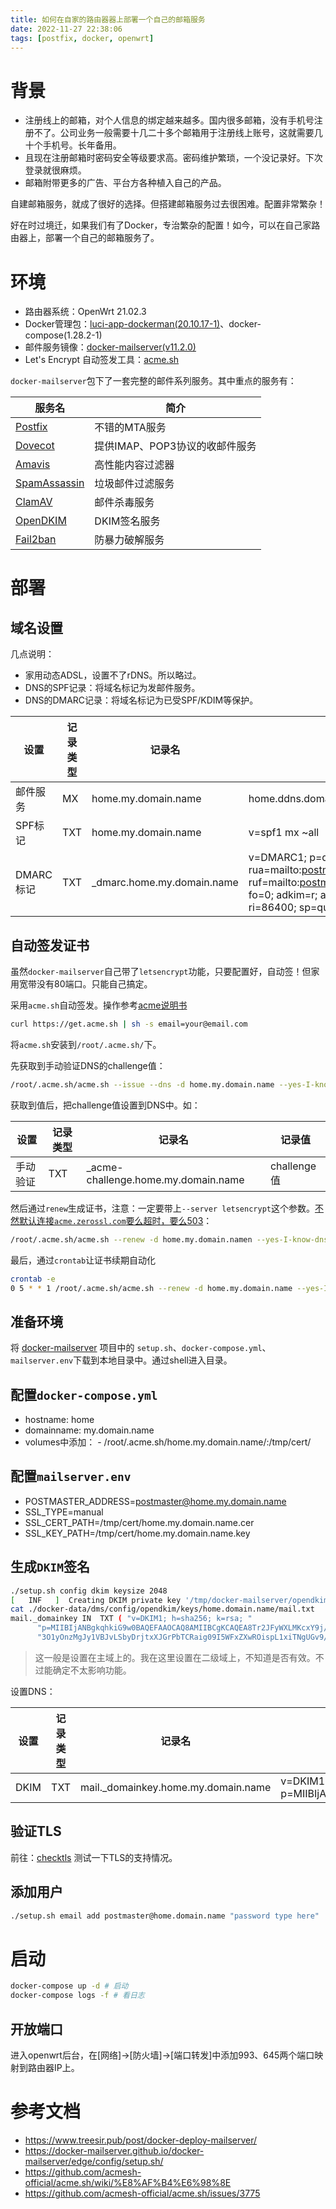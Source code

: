 ```yaml
---
title: 如何在自家的路由器器上部署一个自己的邮箱服务
date: 2022-11-27 22:38:06
tags: [postfix, docker, openwrt]
---
```


# 背景

- 注册线上的邮箱，对个人信息的绑定越来越多。国内很多邮箱，没有手机号注册不了。公司业务一般需要十几二十多个邮箱用于注册线上账号，这就需要几十个手机号。长年备用。
- 且现在注册邮箱时密码安全等级要求高。密码维护繁琐，一个没记录好。下次登录就很麻烦。
- 邮箱附带更多的广告、平台方各种植入自己的产品。

自建邮箱服务，就成了很好的选择。但搭建邮箱服务过去很困难。配置非常繁杂！

好在时过境迁，如果我们有了Docker，专治繁杂的配置！如今，可以在自己家路由器上，部署一个自己的邮箱服务了。

# 环境

- 路由器系统：OpenWrt 21.02.3
- Docker管理包：[luci-app-dockerman(20.10.17-1)](https://github.com/lisaac/luci-app-dockerman)、docker-compose(1.28.2-1)
- 邮件服务镜像：[docker-mailserver(v11.2.0)](https://github.com/docker-mailserver/docker-mailserver)
- Let's Encrypt 自动签发工具：[acme.sh](https://github.com/acmesh-official/acme.sh)

`docker-mailserver`包下了一套完整的邮件系列服务。其中重点的服务有：

| 服务名                                                           | 简介                  |
|---------------------------------------------------------------|---------------------|
| [Postfix](http://www.postfix.org/)                            | 不错的MTA服务            |
| [Dovecot](https://www.dovecot.org/)                           | 提供IMAP、POP3协议的收邮件服务 |
| [Amavis](https://www.amavis.org/)                             | 高性能内容过滤器            |
| [SpamAssassin](http://spamassassin.apache.org/)               | 垃圾邮件过滤服务            |
| [ClamAV](https://www.clamav.net/)                             | 邮件杀毒服务              |
| [OpenDKIM](http://www.opendkim.org/)                          | DKIM签名服务            |
| [Fail2ban](https://www.fail2ban.org/wiki/index.php/Main_Page) | 防暴力破解服务             |

# 部署

## 域名设置

几点说明：

- 家用动态ADSL，设置不了rDNS。所以略过。
- DNS的SPF记录：将域名标记为发邮件服务。
- DNS的DMARC记录：将域名标记为已受SPF/KDIM等保护。

| 设置      | 记录类型 | 记录名                        | 记录值                                                                                                                                                                        |
|---------|------|----------------------------|----------------------------------------------------------------------------------------------------------------------------------------------------------------------------|
| 邮件服务    | MX   | home.my.domain.name        | home.ddns.domain                                                                                                                                                           |
| SPF标记   | TXT  | home.my.domain.name        | v=spf1 mx ~all                                                                                                                                                             |
| DMARC标记 | TXT  | _dmarc.home.my.domain.name | v=DMARC1; p=quarantine; rua=mailto:postmaster@home.my.domain.cn; ruf=mailto:postmaster@home.my.domain.cn; fo=0; adkim=r; aspf=r; pct=100; rf=afrf; ri=86400; sp=quarantine |

## 自动签发证书
虽然`docker-mailserver`自己带了`letsencrypt`功能，只要配置好，自动签！但家用宽带没有80端口。只能自己搞定。

采用`acme.sh`自动签发。操作参考[acme说明书](https://github.com/acmesh-official/acme.sh/wiki/%E8%AF%B4%E6%98%8E)
```bash
curl https://get.acme.sh | sh -s email=your@email.com
```
将`acme.sh`安装到`/root/.acme.sh/`下。

先获取到手动验证DNS的challenge值：
```bash
/root/.acme.sh/acme.sh --issue --dns -d home.my.domain.name --yes-I-know-dns-manual-mode-enough-go-ahead-please
```
获取到值后，把challenge值设置到DNS中。如：

| 设置   | 记录类型 | 记录名                                 | 记录值        |
|------|------|-------------------------------------|------------|
| 手动验证 | TXT  | _acme-challenge.home.my.domain.name | challenge值 |

然后通过`renew`生成证书，注意：一定要带上`--server letsencrypt`这个参数。[不然默认连接`acme.zerossl.com`要么超时，要么503](https://github.com/acmesh-official/acme.sh/issues/3775)：
```bash
/root/.acme.sh/acme.sh --renew -d home.my.domain.namen --yes-I-know-dns-manual-mode-enough-go-ahead-please --server letsencrypt
```
最后，通过`crontab`让证书续期自动化
```bash
crontab -e
0 5 * * 1 /root/.acme.sh/acme.sh --renew -d home.my.domain.name --yes-I-know-dns-manual-mode-enough-go-ahead-please --server letsencrypt
```

## 准备环境

将 [docker-mailserver](https://github.com/docker-mailserver/docker-mailserver) 项目中的 `setup.sh`、`docker-compose.yml`、`mailserver.env`下载到本地目录中。通过shell进入目录。

## 配置`docker-compose.yml`

- hostname: home
- domainname: my.domain.name
- volumes中添加： - /root/.acme.sh/home.my.domain.name/:/tmp/cert/

## 配置`mailserver.env`

- POSTMASTER_ADDRESS=postmaster@home.my.domain.name
- SSL_TYPE=manual
- SSL_CERT_PATH=/tmp/cert/home.my.domain.name.cer
- SSL_KEY_PATH=/tmp/cert/home.my.domain.name.key

## 生成`DKIM`签名
```bash
./setup.sh config dkim keysize 2048
[   INF   ]  Creating DKIM private key '/tmp/docker-mailserver/opendkim/keys/home.domain.name/mail.private'
cat ./docker-data/dms/config/opendkim/keys/home.domain.name/mail.txt
mail._domainkey	IN	TXT	( "v=DKIM1; h=sha256; k=rsa; "
	  "p=MIIBIjANBgkqhkiG9w0BAQEFAAOCAQ8AMIIBCgKCAQEA8Tr2JFyWXLMKcxY9j/1IjR6me2EjdyI4K97wAGoPUWK9ZmFewpSZ8DAEKphWV79k+w61BwLTLdpDLR6HpqsVOV7tGDGdK8sUG7tqfWQhN4Vudy9VUmQ1WOrcUE3o5nUfeh8jwjiO5/exWBiTmAJ78p54hSkzMalmCOQCXWcCbJbUN+jrmV8WUEHx+6M7MP0Z7KQSJY3bW6ujm9"
	  "3O1yOnzMgJy1VBJvLSbyDrjtxXJGrPbTCRaig09I5WFxZXwROispL1xiTNgUGv9/1fDeUqoIPPXCw6z4l6x20aRl+Sog+WH2qLLyY+PdIFaTfJ8MBysrZF6yhJ5rx4THZmu8CtUQIDAQAB" )  ; ----- DKIM key mail for home.domain.name
```

> 这一般是设置在主域上的。我在这里设置在二级域上，不知道是否有效。不过能确定不太影响功能。

设置DNS：

| 设置   | 记录类型 | 记录名                                 | 记录值                                                                                                                                                                                                                                                                                                                                                                                                                                  |
|------|------|-------------------------------------|--------------------------------------------------------------------------------------------------------------------------------------------------------------------------------------------------------------------------------------------------------------------------------------------------------------------------------------------------------------------------------------------------------------------------------------|
| DKIM | TXT  | mail._domainkey.home.my.domain.name | v=DKIM1; h=sha256; k=rsa; p=MIIBIjANBgkqhkiG9w0BAQEFAAOCAQ8AMIIBCgKCAQEA8Tr2JFyWXLMKcxY9j/1IjR6me2EjdyI4K97wAGoPUWK9ZmFewpSZ8DAEKphWV79k+w61BwLTLdpDLR6HpqsVOV7tGDGdK8sUG7tqfWQhN4Vudy9VUmQ1WOrcUE3o5nUfeh8jwjiO5/exWBiTmAJ78p54hSkzMalmCOQCXWcCbJbUN+jrmV8WUEHx+6M7MP0Z7KQSJY3bW6ujm93O1yOnzMgJy1VBJvLSbyDrjtxXJGrPbTCRaig09I5WFxZXwROispL1xiTNgUGv9/1fDeUqoIPPXCw6z4l6x20aRl+Sog+WH2qLLyY+PdIFaTfJ8MBysrZF6yhJ5rx4THZmu8CtUQIDAQAB |

## 验证TLS

前往：[checktls](https://www.checktls.com/) 测试一下TLS的支持情况。

## 添加用户

```bash
./setup.sh email add postmaster@home.domain.name "password type here"
```

# 启动
```bash
docker-compose up -d # 启动
docker-compose logs -f # 看日志
```

## 开放端口
进入openwrt后台，在[网络]->[防火墙]->[端口转发]中添加993、645两个端口映射到路由器IP上。

# 参考文档
- https://www.treesir.pub/post/docker-deploy-mailserver/
- https://docker-mailserver.github.io/docker-mailserver/edge/config/setup.sh/
- https://github.com/acmesh-official/acme.sh/wiki/%E8%AF%B4%E6%98%8E
- https://github.com/acmesh-official/acme.sh/issues/3775
